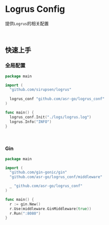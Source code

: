 # Logrus Config

提供`Logrus`的相关配置

<br/>

## 快速上手

### 全局配置

``` go
package main

import (
  "github.com/sirupsen/logrus"
  
  logrus_conf "github.com/asr-go/logrus_conf"
)

func main() {
  logrus_conf.Init("./logs/logrus.log")
  logrus.Info("INFO")
}
```

<br/>

### Gin

``` go
package main

import (
  "github.com/gin-gonic/gin"
  "github.com/asr-go/logrus_conf/middleware"

  _ "github.com/asr-go/logrus_conf"
)

func main() {
  r := gin.New()
  r.Use(middleware.GinMiddleware(true))
  r.Run(":8080")
}
```
